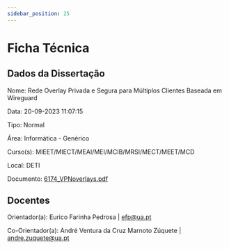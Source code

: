 ```yaml
---
sidebar_position: 25
---
```


# Ficha Técnica

## Dados da Dissertação

Nome: 	Rede Overlay Privada e Segura para Múltiplos Clientes Baseada em Wireguard

Data: 	20-09-2023 11:07:15

Tipo: 	Normal

Área: 	Informática - Genérico

Curso(s): 	MIEET/MIECT/MEAI/MEI/MCIB/MRSI/MECT/MEET/MCD

Local: 	DETI

Documento: [6174_VPNoverlays.pdf](/files/proposta.pdf)

## Docentes

Orientador(a): Eurico Farinha Pedrosa | efp@ua.pt

Co-Orientador(a): André Ventura da Cruz Marnoto Zúquete | andre.zuquete@ua.pt

